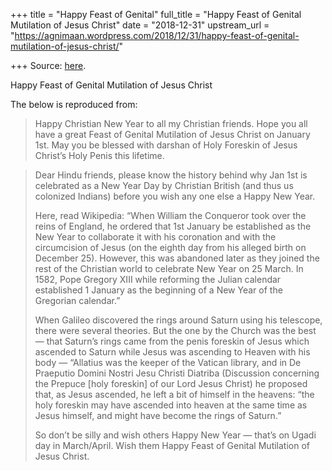 +++
title = "Happy Feast of Genital"
full_title = "Happy Feast of Genital Mutilation of Jesus Christ"
date = "2018-12-31"
upstream_url = "https://agnimaan.wordpress.com/2018/12/31/happy-feast-of-genital-mutilation-of-jesus-christ/"

+++
Source: [here](https://agnimaan.wordpress.com/2018/12/31/happy-feast-of-genital-mutilation-of-jesus-christ/).

Happy Feast of Genital Mutilation of Jesus Christ

The below is reproduced from:

> Happy Christian New Year to all my Christian friends. Hope you all
> have a great Feast of Genital Mutilation of Jesus Christ on January
> 1st. May you be blessed with darshan of Holy Foreskin of Jesus
> Christ’s Holy Penis this lifetime.

> Dear Hindu friends, please know the history behind why Jan 1st is
> celebrated as a New Year Day by Christian British (and thus us
> colonized Indians) before you wish any one else a Happy New Year.
>
> Here, read Wikipedia: “When William the Conqueror took over the reins
> of England, he ordered that 1st January be established as the New Year
> to collaborate it with his coronation and with the circumcision of
> Jesus (on the eighth day from his alleged birth on December 25).
> However, this was abandoned later as they joined the rest of the
> Christian world to celebrate New Year on 25 March. In 1582, Pope
> Gregory XIII while reforming the Julian calendar established 1 January
> as the beginning of a New Year of the Gregorian calendar.”
>
> When Galileo discovered the rings around Saturn using his telescope,
> there were several theories. But the one by the Church was the best —
> that Saturn’s rings came from the penis foreskin of Jesus which
> ascended to Saturn while Jesus was ascending to Heaven with his body —
> “Allatius was the keeper of the Vatican library, and in De Praeputio
> Domini Nostri Jesu Christi Diatriba (Discussion concerning the Prepuce
> \[holy foreskin\] of our Lord Jesus Christ) he proposed that, as Jesus
> ascended, he left a bit of himself in the heavens: “the holy foreskin
> may have ascended into heaven at the same time as Jesus himself, and
> might have become the rings of Saturn.”
>
> So don’t be silly and wish others Happy New Year — that’s on Ugadi day
> in March/April. Wish them Happy Feast of Genital Mutilation of Jesus
> Christ.

